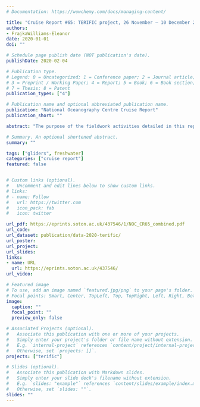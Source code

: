 ```yaml
---
# Documentation: https://wowchemy.com/docs/managing-content/

title: "Cruise Report #65: TERIFIC project, 26 November – 10 December 2019"
authors: 
- FrajkaWilliams-Eleanor
date: 2020-01-01
doi: ""

# Schedule page publish date (NOT publication's date).
publishDate: 2020-02-04

# Publication type.
# Legend: 0 = Uncategorized; 1 = Conference paper; 2 = Journal article;
# 3 = Preprint / Working Paper; 4 = Report; 5 = Book; 6 = Book section;
# 7 = Thesis; 8 = Patent
publication_types: ["4"]

# Publication name and optional abbreviated publication name.
publication: "National Oceanography Centre Cruise Report"
publication_short: ""

abstract: "The purpose of the fieldwork activities detailed in this report was to deploy a range of autonomous platforms to measure physical oceanographic properties at the west Greenland margin and Labrador Sea. The land-based fieldwork spanned the dates in this report, while the seagoing activities were accomplished with 1 day of work onboard the Adolf Jensen, a 30m Greenlandic vessel. The autonomous platforms used included: two Seagliders (sg602 and sg638) equipped with CTDs, oxygen and biooptics (WETlabs triple puck); an autonomous surface vehicle (Sailbuoy Artemis) measuring surface temperature and salinity, surface wind speed and direction and air temperature, and a wave sensor; 50 standard Global Drifter Program drifters measuring temperature and their position; and 3 drifters measuring surface temperature and salinity sensors and barometric pressure. The drifters were deployed at the continental shelf edge offshore of Qaqortoq, Greenland on December 4. The gliders and autonomous surface vehicle were deployed on the shelf and transited offshore to the central Labrador Sea."

# Summary. An optional shortened abstract.
summary: ""

tags: ["gliders", freshwater]
categories: ["cruise report"]
featured: false


# Custom links (optional).
#   Uncomment and edit lines below to show custom links.
# links:
# - name: Follow
#   url: https://twitter.com
#   icon_pack: fab
#   icon: twitter

url_pdf: https://eprints.soton.ac.uk/437546/1/NOC_CR65_combined.pdf
url_code:
url_dataset: publication/data-2020-terific/
url_poster:
url_project:
url_slides:
links:
- name: URL
  url: https://eprints.soton.ac.uk/437546/
url_video:

# Featured image
# To use, add an image named `featured.jpg/png` to your page's folder. 
# Focal points: Smart, Center, TopLeft, Top, TopRight, Left, Right, BottomLeft, Bottom, BottomRight.
image:
  caption: ""
  focal_point: ""
  preview_only: false

# Associated Projects (optional).
#   Associate this publication with one or more of your projects.
#   Simply enter your project's folder or file name without extension.
#   E.g. `internal-project` references `content/project/internal-project/index.md`.
#   Otherwise, set `projects: []`.
projects: ["terific"]

# Slides (optional).
#   Associate this publication with Markdown slides.
#   Simply enter your slide deck's filename without extension.
#   E.g. `slides: "example"` references `content/slides/example/index.md`.
#   Otherwise, set `slides: ""`.
slides: ""
---
```

